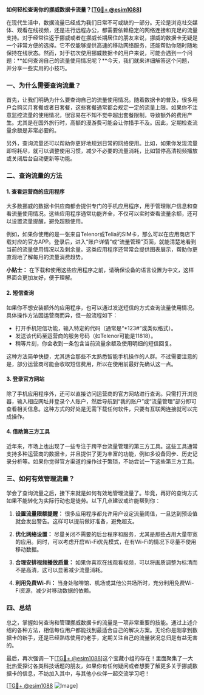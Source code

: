 **如何轻松查询你的挪威数据卡流量？[[TG💪+ @esim1088](https://t.me/s/esim1088)]**

在现代生活中，数据流量已经成为我们日常不可或缺的一部分。无论是浏览社交媒体、观看在线视频，还是进行远程办公，都需要依赖稳定的网络连接和充足的流量支持。对于经常往返于挪威或者在挪威长期居住的朋友来说，挪威的数据卡无疑是一个非常方便的选择。它不仅能够提供高速的移动网络服务，还能帮助你随时随地保持在线状态。然而，对于初次使用挪威数据卡的用户来说，可能会遇到一个问题：**如何查询自己的流量使用情况呢？**今天，我们就来详细解答这个问题，并分享一些实用的小技巧。

### 一、为什么需要查询流量？

首先，让我们明确为什么要查询自己的流量使用情况。随着数据卡的普及，很多用户会购买月套餐或者日套餐，这些套餐通常都会规定一定的流量上限。如果你不注意监控流量的使用情况，很容易在不知不觉中超出套餐限制，导致额外的费用产生。尤其是在国外旅行时，高额的漫游费可能会让你措手不及。因此，定期检查流量余额是非常必要的。

另外，查询流量还可以帮助你更好地规划日常的网络使用。比如，如果你发现流量即将耗尽，就可以调整使用习惯，减少不必要的流量消耗，比如暂停高清视频播放或关闭后台自动更新等功能。

### 二、查询流量的方法

#### 1. 查看运营商的应用程序

大多数挪威的数据卡供应商都会提供专门的手机应用程序，用于管理账户信息和查看流量使用情况。这些应用程序通常功能齐全，不仅可以实时查看流量余额，还可以设置流量提醒，避免超额使用。

例如，如果你使用的是一张来自Telenor或Telia的SIM卡，那么可以在应用商店下载对应的官方APP。登录后，进入“账户详情”或“流量管理”页面，就能清楚地看到当前的流量使用情况以及剩余量。这类应用程序还常常会提供图表展示，帮助你更直观地了解每月的流量消费趋势。

**小贴士：** 在下载和使用这些应用程序之前，请确保设备的语言设置为中文，这样界面会更加友好，便于理解。

#### 2. 短信查询

如果你不想安装额外的应用程序，也可以通过发送短信的方式查询流量使用情况。具体操作方法因运营商而异，但一般流程如下：

- 打开手机短信功能，输入特定的代码（通常是“*123#”或类似格式）。
- 发送该代码至运营商的服务号码（如Telenor可能是11818）。
- 稍等片刻，你会收到一条包含当前流量余额及使用明细的短信回复。

这种方法简单快捷，尤其适合那些不太熟悉智能手机操作的人群。不过需要注意的是，部分运营商可能会收取短信费用，所以在使用前最好先确认这一点。

#### 3. 登录官方网站

除了手机应用程序外，还可以直接访问运营商的官方网站进行查询。只需打开浏览器，输入相应网址并登录个人账户，然后导航到“我的账户”或“流量管理”部分即可查看相关信息。这种方式的好处是无需下载任何软件，只要有互联网连接就可以完成操作。

#### 4. 借助第三方工具

近年来，市场上也出现了一些专注于跨平台流量管理的第三方工具。这些工具通常支持多种运营商的数据卡，并且提供了更为丰富的功能，例如多设备同步、历史记录分析等。如果你觉得官方渠道的操作过于繁琐，不妨尝试一下这些第三方工具。

### 三、如何有效管理流量？

学会了查询流量之后，接下来就是如何有效地管理流量了。毕竟，再好的查询方式如果不能转化为实际行动也是徒劳。以下几点建议或许能帮到你：

1. **设置流量限额提醒：** 很多应用程序都允许用户设定流量阈值，一旦达到预设值就会发出警告。这样可以提前做好准备，避免超支。

2. **优化网络设置：** 尽量关闭不需要的后台程序和服务，尤其是那些占用大量带宽的应用。同时，可以考虑开启Wi-Fi优先模式，在有Wi-Fi的情况下尽量不使用移动数据。

3. **合理安排视频播放质量：** 如果你喜欢在线观看视频，可以将画质调整为标清而不是高清，这可以显著减少流量消耗。

4. **利用免费Wi-Fi：** 当身处咖啡馆、机场或其他公共场所时，充分利用免费Wi-Fi资源，减少对移动数据的依赖。

### 四、总结

总之，掌握如何查询和管理挪威数据卡的流量是一项非常重要的技能。通过上述介绍的各种方法，相信每位用户都能找到最适合自己的解决方案。无论你是刚拿到数据卡的新手，还是已经熟练使用的老手，定期关注自己的流量状况总归是有益无害的。

最后，再次强调一下[[TG💪+ @esim1088](https://t.me/s/esim1088)]这个宝藏小组的存在！里面聚集了一大批热爱探讨各类科技话题的朋友，如果你有任何疑问或者想要了解更多关于挪威数据卡的信息，不妨加入其中，与其他小伙伴一起交流学习吧！

[[TG💪+ @esim1088](https://t.me/s/esim1088) ![Image](https://i.postimg.cc/4NQfJmqS/Snipaste-2025-05-13-00-14-12.png)]